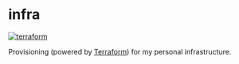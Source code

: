 # infra

[![terraform](https://github.com/gleich/infra/actions/workflows/terraform.yml/badge.svg)](https://github.com/gleich/infra/actions/workflows/terraform.yml)

Provisioning (powered by [Terraform](https://developer.hashicorp.com/terraform)) for my personal infrastructure.

